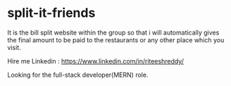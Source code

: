 # split-it-friends
It is the bill split website within the group so that i will automatically gives the final amount to be paid to the restaurants or any other place which you visit.

Hire me 
Linkedin : https://www.linkedin.com/in/riteeshreddy/

Looking for the full-stack developer(MERN) role.
